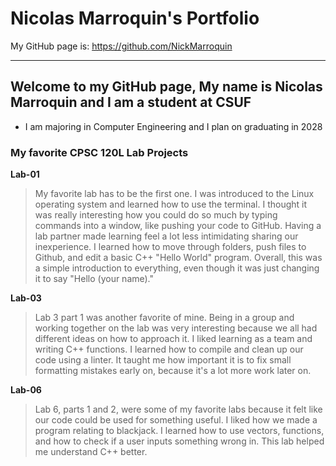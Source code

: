 
# Nicolas Marroquin's Portfolio
My GitHub page is: https://github.com/NickMarroquin

-------------------------

## Welcome to my GitHub page, My name is Nicolas Marroquin and I am a student at CSUF
- I am majoring in Computer Engineering and I plan on graduating in 2028



### My favorite CPSC 120L Lab Projects


**Lab-01**

> My favorite lab has to be the first one. I was introduced to the Linux operating system and learned how to use the terminal.
I thought it was really interesting how you could do so much by typing commands into a window, like pushing your code to GitHub.
Having a lab partner made learning feel a lot less intimidating sharing our inexperience. I learned how to move through folders,
push files to Github, and edit a basic C++ "Hello World" program. Overall, this was a simple introduction to everything, even
though it was just changing it to say "Hello (your name)."


**Lab-03**

> Lab 3 part 1 was another favorite of mine. Being in a group and working together on the lab was very interesting because we all
had different ideas on how to approach it. I liked learning as a team and writing C++ functions. I learned how to compile and
clean up our code using a linter. It taught me how important it is to fix small formatting mistakes early on, because it's a lot
more work later on.


**Lab-06**

> Lab 6, parts 1 and 2, were some of my favorite labs because it felt like our code could be used for something useful. I liked
how we made a program relating to blackjack. I learned how to use vectors, functions, and how to check if a user inputs something
wrong in. This lab helped me understand C++ better. 